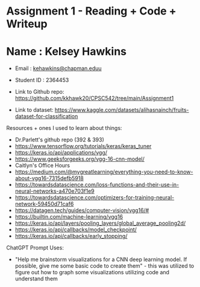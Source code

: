 # Assignment 1 - Reading + Code + Writeup

# Name : Kelsey Hawkins
* Email : kehawkins@chapman.eduu
* Student ID : 2364453

* Link to Github repo: https://github.com/kkhawk20/CPSC542/tree/main/Assignment1
* Link to dataset: https://www.kaggle.com/datasets/alihasnainch/fruits-dataset-for-classification

Resources + ones I used to learn about things:
* Dr.Parlett's github repo (392 & 393)
* https://www.tensorflow.org/tutorials/keras/keras_tuner
* https://keras.io/api/applications/vgg/
* https://www.geeksforgeeks.org/vgg-16-cnn-model/
* Caitlyn's Office Hours
* https://medium.com/@mygreatlearning/everything-you-need-to-know-about-vgg16-7315defb5918
* https://towardsdatascience.com/loss-functions-and-their-use-in-neural-networks-a470e703f1e9
* https://towardsdatascience.com/optimizers-for-training-neural-network-59450d71caf6
* https://datagen.tech/guides/computer-vision/vgg16/#
* https://builtin.com/machine-learning/vgg16
* https://keras.io/api/layers/pooling_layers/global_average_pooling2d/
* https://keras.io/api/callbacks/model_checkpoint/
* https://keras.io/api/callbacks/early_stopping/

ChatGPT Prompt Uses:
* "Help me brainstorm visualizations for a CNN deep learning model. If possible, give me some basic code to create them" - this was utilized to figure out how to graph some visualizations utilizing code and understand them

